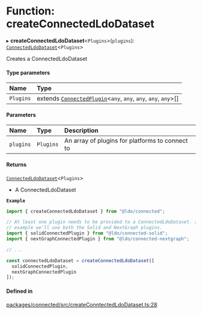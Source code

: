 # Function: createConnectedLdoDataset

▸ **createConnectedLdoDataset**\<`Plugins`\>(`plugins`): [`ConnectedLdoDataset`](../classes/ConnectedLdoDataset.md)\<`Plugins`\>

Creates a ConnectedLdoDataset

#### Type parameters

| Name | Type |
| :------ | :------ |
| `Plugins` | extends [`ConnectedPlugin`](../interfaces/ConnectedPlugin.md)\<`any`, `any`, `any`, `any`, `any`\>[] |

#### Parameters

| Name | Type | Description |
| :------ | :------ | :------ |
| `plugins` | `Plugins` | An array of plugins for platforms to connect to |

#### Returns

[`ConnectedLdoDataset`](../classes/ConnectedLdoDataset.md)\<`Plugins`\>

- A ConnectedLdoDataset

**`Example`**

```typescript
import { createConnectedLdoDataset } from "@ldo/connected";

// At least one plugin needs to be provided to a ConnectedLdoDataset. In this
// example we'll use both the Solid and NextGraph plugins.
import { solidConnectedPlugin } from "@ldo/connected-solid";
import { nextGraphConnectedPlugin } from "@ldo/connected-nextgraph";

// ...

const connectedLdoDataset = createConnectedLdoDataset([
  solidConnectedPlugin,
  nextGraphConnectedPlugin
]);
```

#### Defined in

[packages/connected/src/createConntectedLdoDataset.ts:28](https://github.com/o-development/ldo/blob/2085e12f9f1a1b9db0429a041343e0568e3bede9/packages/connected/src/createConntectedLdoDataset.ts#L28)
